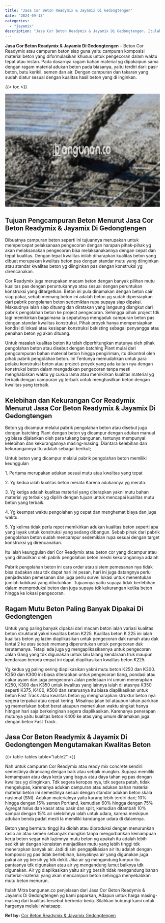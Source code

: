 ```yaml
---
title: "Jasa Cor Beton Readymix & Jayamix Di Gedongtengen"
date: "2024-09-13"
categories: 
  - "jayamix"
description: "Jasa Cor Beton Readymix & Jayamix Di Gedongtengen. Itulah Mitra bangunan.co penjelasan dari Jasa Cor Beton Readymix & Jayamix Di Gedongtengen yg kami paparka..."
---
```


**Jasa Cor Beton Readymix & Jayamix Di Gedongtengen** – Beton Cor Readymix atau campuran beton siap guna yaitu campuran komposisi material beton yang diformulasikan khusus untuk pengecoran dalam waktu tepat atau instan. Pada dasarnya ragam bahan material yg dipakaipun sama dengan ragam material adukan beton pada biasanya, yaitu terdiri dari: pasir beton, batu kerikil, semen dan air. Dengan campuran dan takaran yang sudah diatur sesuai dengan kualitas hasil beton yang di inginkan.

{{< toc >}}

![Jasa Cor Beton Readymix & Jayamix Di Gedongtengen](/images/jasa-cor-readymix-06.png)

## Tujuan Pengcampuran Beton Menurut Jasa Cor Beton Readymix & Jayamix Di Gedongtengen

Dibuatnya campuran beton seperti ini tujuannya merupakan untuk mempercepat pelaksanaan pengecoran dengan harapan pihak-pihak yg akan melaksanakan pengecoran bisa melaksanakannya dengan cepat dan tepat kualitas. Dengan tepat kwalitas inilah diharapkan kualitas beton yang dibuat merupakan kwalitas beton pas dengan standar mutu yang diinginkan atau standar kwalitas beton yg diinginkan pas dengan konstruksi yg direncanakan.

Cor Readymix juga merupakan macam beton dengan banyak pilihan mutu kualitas pas dengan peruntukannya atau sesuai dengan peruntukan konstruksi yang ditargetkan. Beton ini pula dinamakan dengan beton cair siap pakai, sebab memang beton ini adalah beton yg sudah dipersiapkan dari pabrik pengolahan beton sedemikian rupa supaya siap dipakai. Maksudnya ialah siap dituang dan diratakan yang langsung diangkut dari pabrik pengolahan beton ke project pengecoran. Sehingga pihak project tdk lagi memikirkan bagaimana ia sepatutnya mengaduk campuran beton pas dengan standar kwalitas konstruksi. Pihak proyek hanya mempersiapkan kondisi di lokasi atau kesiapan konstruksi bekisting sebagai penyangga atau penahan beton yg akan dituang.

Untuk masalah kualitas beton itu telah diperhitungkan mutunya oleh pihak pengolahan beton atau disebut dengan batching Plant mulai dari pengcampuran bahan material beton hingga pengiriman, itu dikontrol oleh pihak pabrik pengolahan beton. Ini Tentunya memudahkan untuk para pelaku konstruksi beton atau project-proyek yang ada kaitan nya dengan konstruksi beton dalam mengadakan pengecoran tanpa mesti menghabiskan waktu yg cukup lama atau memikirkan kualitas material yg terbaik dengan campuran yg terbaik untuk menghasilkan beton dengan kwalitas yang terbaik.

## Kelebihan dan Kekurangan Cor Readymix Menurut Jasa Cor Beton Readymix & Jayamix Di Gedongtengen

Beton yg dicampur melalui pabrik pengolahan beton atau disebut juga dengan batching Plant dengan beton yg dicampur dengan adukan manual yg biasa dijalankan oleh para tukang bangunan, tentunya mempunyai kelebihan dan kekurangannya masing-masing. Diantara kelebihan dan kekurangannya Itu adalah sebagai berikut;

Untuk beton yang dicampur melalui pabrik pengolahan beton memiliki keunggulan

1\. Pertama merupakan adukan sesuai mutu atau kwalitas yang tepat

2\. Yg kedua ialah kualitas beton merata Karena adukannya yg merata.

3\. Yg ketiga adalah kualitas material yang diterapkan yakni mutu bahan material yg terbaik yg dipilih dengan tujuan untuk mencapai kualitas mutu beton yang terbaik.

4\. Yg keempat waktu pengolahan yg cepat dan menghemat biaya dan juga waktu.

5\. Yg kelima tidak perlu repot memikirkan adukan kualitas beton seperti apa yang layak untuk konstruksi yang sedang dibangun. Sebab pihak dari pabrik pengolahan beton sudah mencampur sedemikian rupa sesuai dengan target konstruksi yg direncanakan.

Itu ialah keunggulan dari Cor Readymix atau beton cor yang dicampur atau yang dihasilkan oleh pabrik pengolahan beton meski kekurangannya adalah

Pabrik pengolahan beton ini cara order atau sistem pemesanan nya tidak bisa dadakan atau tdk dapat hari ini pesan, hari ini juga datangnya perlu penjadwalan pemesanan dan juga perlu survei lokasi untuk menentukan jumlah kubikasi yang dibutuhkan. Tujuannya yaitu supaya tidak berlebihan dalam memproduksi beton dan juga supaya tdk kekurangan ketika beton hingga ke lokasi pengecoran.

## Ragam Mutu Beton Paling Banyak Dipakai Di Gedongtengen

Untuk yang paling banyak dipakai dari macam beton ialah variasi kualitas beton struktural yakni kwalitas beton K225. Kualitas beton K 225 ini ialah kualitas beton yg lazim diaplikasikan untuk pengecoran dak rumah atau dak lantai 2 ke atas sebab memang diperuntukan untuk pengecoran dak terutamanya. Tetapi ada juga yg mengaplikasikannya untuk pengecoran Jalan Gang yang tdk digunakan untuk lalu lalang kendaraan truk maupun kendaraan beroda empat ini dapat diaplikasikan kwalitas beton K225.

Yg kedua yg paling sering diaplikasikan yakni mutu beton K250 dan K300. K250 dan K300 ini biasa diterapkan untuk pengecoran tiang, pondasi atau cakar ayam dan juga pengecoran Jalan pedesaan ini umum menerapkan K250, K300 dan K350 untuk kwalitas yang lainnya ialah di atasnya K350 seperti K375, K400, K500 dan seterusnya itu biasa diaplikasikan untuk beton Fast Track atau kwalitas beton yg mengharapkan struktur beton nya segera terpakai atau cepat kering. Misalnya jalan tol ataupun lahan parkiran yg memerlukan bobot berat ataupun memerlukan waktu singkat hanya hitngan hari saja berkeinginan segera diaplikasikan. Karenanya penerapan mutunya yaitu kualitas beton K400 ke atas yang umum dinamakan juga dengan beton Fast Track.

## Jasa Cor Beton Readymix & Jayamix Di Gedongtengen Mengutamakan Kwalitas Beton

{{< table-tables table="table2" >}}

Nah untuk campuran Cor Readymix atau ready mix concrete sendiri semestinya dirancang dengan baik atau sebaik mungkin. Supaya memiliki kemampuan atau daya kerja yang bagus atau daya tahan yg pas dengan kwalitas yg diinginkan. Tdk segera keropos nya, tdk segera patah, tidak mengelupas, karenanya adukan campuran atau adukan bahan material material beton ini semestinya sesuai dengan standar adukan beton skala nasional (SNI). Adukan materialnya yaitu kurang lebih terdiri dari; 10% hingga dengan 15% semen Portland, kemudian 60% hingga dengan 75% Agregat halus dan kasar atau pasir dan split, kemudian ditambah 10% sampai dengan 15% air selebihnya ialah untuk udara, karena meskipun adukan benda padat mesti Ia memiliki kandungan udara di dalamnya.

Beton yang bermutu tinggi itu diolah atau diproduksi dengan menurunkan rasio air atau semen sebanyak mungkin tanpa mengorbankan kemampuan kerja beton segar nah lazimnya mutu beton yg apakah itu adalah lebih sedikit air dengan konsisten menjadikan mutu yang lebih tinggi tdk menerapkan banyak air. Jadi di sini pengaplikasian air Itu adalah dengan komposisi yg pas tidak berlebihan, banyaknya air yang digunakan juga pakai air yg bersih yg tdk dekil. Jika air yg mengandung lumpur itu pantasnya tdk digunakan atau air yg mengandung lumut baiknya tdk digunakan. Air yg diaplikasikan yaitu air yg bersih tidak mengandung bahan material-material yang akan mencampuri beton sehingga menyebabkan mutu beton menurun.

Itulah Mitra bangunan.co penjelasan dari Jasa Cor Beton Readymix & Jayamix Di Gedongtengen yg kami paparkan, Adapun untuk harga masing-masing dari kualitas tersebut berbeda-beda. Silahkan hubungi kami untuk harganya melalui whatsapp.

**Ref by:** [Cor Beton Readymix & Jayamix Gedongtengen](https://id.wikipedia.org/wiki/Cor)
